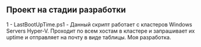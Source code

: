 ## Проект на стадии разработки
 
1 - LastBootUpTime.ps1   -   Данный скрипт работает с кластеров Windows Servers Hyper-V. Проходит по всем хостам в кластере и запрашивает их uptime и отправляет на почту в виде таблицы. Моя разработка.
